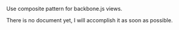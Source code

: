 Use composite pattern for backbone.js views.

There is no document yet, I will accomplish it as soon as possible.
